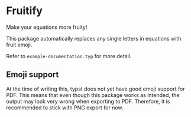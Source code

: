 # Fruitify

Make your equations more fruity!

This package automatically replaces any single letters in equations with fruit emoji.

Refer to `example-documentation.typ` for more detail.

## Emoji support

At the time of writing this, typst does not yet have good emoji support for PDF.
This means that even though this package works as intended,
the output may look very wrong when exporting to PDF.
Therefore, it is recommended to stick with PNG export for now.